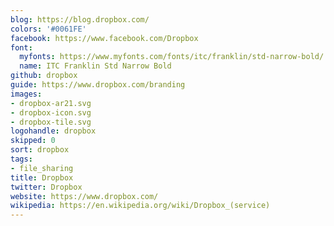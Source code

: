 ```yaml
---
blog: https://blog.dropbox.com/
colors: '#0061FE'
facebook: https://www.facebook.com/Dropbox
font:
  myfonts: https://www.myfonts.com/fonts/itc/franklin/std-narrow-bold/
  name: ITC Franklin Std Narrow Bold
github: dropbox
guide: https://www.dropbox.com/branding
images:
- dropbox-ar21.svg
- dropbox-icon.svg
- dropbox-tile.svg
logohandle: dropbox
skipped: 0
sort: dropbox
tags:
- file_sharing
title: Dropbox
twitter: Dropbox
website: https://www.dropbox.com/
wikipedia: https://en.wikipedia.org/wiki/Dropbox_(service)
---
```

